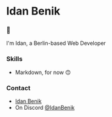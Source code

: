 # Idan Benik

### 👋 
I'm Idan, a Berlin-based Web Developer

### Skills
- Markdown, for now 🙃

### Contact

- [Idan Benik](https://www.example.com)
- On Discord [@IdanBenik](https://www.example.com)

